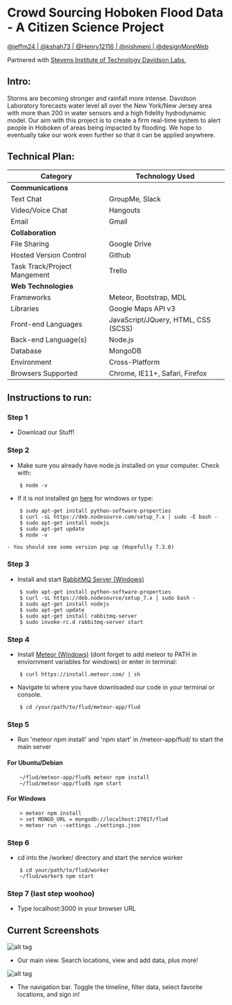 # Crowd Sourcing Hoboken Flood Data - A Citizen Science Project
[@jeffm24 | ](https://github.com/jeffm24) [@kshah73 | ](https://github.com/kshah73)[@Henry12116 | ](https://github.com/Henry12116)[@nishmeni | ](https://github.com/nishmeni)[@designMoreWeb](https://github.com/designMoreWeb)

Partnered with [Stevens Institute of Technology Davidson Labs.](https://www.stevens.edu/research-entrepreneurship/research-centers-labs/davidson-laboratory)

## Intro:
Storms are becoming stronger and rainfall more intense. Davidson Laboratory forecasts water level all over the New York/New Jersey area with more than 200 in water sensors and a high fidelity hydrodynamic model. Our aim with this project is to create a firm real-time system to alert people in Hoboken of areas being impacted by flooding. We hope to eventually take our work even further so that it can be applied anywhere.

## Technical Plan:
| **Category**                 | **Technology Used**              |
|------------------------------|----------------------------------|
| **Communications**           |                                  |
| Text Chat                    | GroupMe, Slack                   |
| Video/Voice Chat             | Hangouts                         |
| Email                        | Gmail                            |
| **Collaboration**            |                                  |
| File Sharing                 | Google Drive                     |
| Hosted Version Control       | Github                           |
| Task Track/Project Mangement | Trello                           |
| **Web Technologies**         |                                  |
| Frameworks                   | Meteor, Bootstrap, MDL                  |
| Libraries                    | Google Maps API v3 |
| Front-end Languages          | JavaScript/JQuery, HTML, CSS (SCSS)     |
| Back-end Language(s)         | Node.js                          |
| Database                     | MongoDB                          |
| Environment                  | Cross-Platform                   |
| Browsers Supported           | Chrome, IE11+, Safari, Firefox   |

## Instructions to run:

### Step 1
- Download our Stuff!

### Step 2
- Make sure you already have node.js installed on your computer. Check with:
```shell
	$ node -v
```
- If it is not installed go [here](http://blog.teamtreehouse.com/install-node-js-npm-windows) for windows or type:
```shell
	$ sudo apt-get install python-software-properties
	$ curl -sL https://deb.nodesource.com/setup_7.x | sudo -E bash -
	$ sudo apt-get install nodejs
	$ sudo apt-get update
	$ node -v 
```
	- You should see some version pop up (Hopefully 7.3.0)

### Step 3
- Install and start [RabbitMQ Server (Windows)](http://www.rabbitmq.com/install-debian.html)
```shell
	$ sudo apt-get install python-software-properties
	$ curl -sL https://deb.nodesource/setup_7.x | sudo bash -
	$ sudo apt-get install nodejs
	$ sudo apt-get update
	$ sudo apt-get install rabbitmq-server
	$ sudo invoke-rc.d rabbitmq-server start
```

### Step 4
- Install [Meteor (Windows)](https://www.meteor.com/install) (dont forget to add meteor to PATH in enviornment variables for windows) or enter in terminal:
```shell
	$ curl https://install.meteor.com/ | sh
```

- Navigate to where you have downloaded our code in your terminal or console.
```shell
	$ cd /your/path/to/flud/meteor-app/flud
```
### Step 5
- Run 'meteor npm install' and 'npm start' in /meteor-app/flud/ to start the main server

#### For Ubuntu/Debian
```shell
	~/flud/meteor-app/flud$ meteor npm install
	~/flud/meteor-app/flud$ npm start
```

#### For Windows
```shell
	> meteor npm install
	> set MONGO_URL = mongodb://localhost:27017/flud
	> meteor run --settings ./settings.json
```

### Step 6
- cd into the /worker/ directory and start the service worker
```shell
	$ cd your/path/to/flud/worker
	~/flud/worker$ npm start
```
### Step 7 (last step woohoo)
- Type localhost:3000 in your browser URL

## Current Screenshots
![alt tag](https://github.com/jeffm24/flUd/blob/polylines/Current/Current%20Map%20View.PNG)
 - Our main view. Search locations, view and add data, plus more!





![alt tag](https://github.com/jeffm24/flUd/blob/polylines/Current/Current%20Sidebar%20View.PNG)
 - The navigation bar. Toggle the timeline, filter data, select favorite locations, and sign in!
